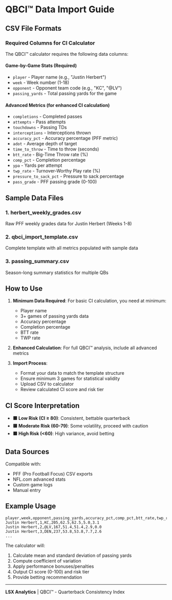 # QBCI™ Data Import Guide

## CSV File Formats

### Required Columns for CI Calculator

The QBCI™ calculator requires the following data columns:

#### Game-by-Game Stats (Required)
- `player` - Player name (e.g., "Justin Herbert")
- `week` - Week number (1-18)
- `opponent` - Opponent team code (e.g., "KC", "@LV")
- `passing_yards` - Total passing yards for the game

#### Advanced Metrics (for enhanced CI calculation)
- `completions` - Completed passes
- `attempts` - Pass attempts
- `touchdowns` - Passing TDs
- `interceptions` - Interceptions thrown
- `accuracy_pct` - Accuracy percentage (PFF metric)
- `adot` - Average depth of target
- `time_to_throw` - Time to throw (seconds)
- `btt_rate` - Big-Time Throw rate (%)
- `comp_pct` - Completion percentage
- `ypa` - Yards per attempt
- `twp_rate` - Turnover-Worthy Play rate (%)
- `pressure_to_sack_pct` - Pressure to sack percentage
- `pass_grade` - PFF passing grade (0-100)

## Sample Data Files

### 1. herbert_weekly_grades.csv
Raw PFF weekly grades data for Justin Herbert (Weeks 1-8)

### 2. qbci_import_template.csv
Complete template with all metrics populated with sample data

### 3. passing_summary.csv
Season-long summary statistics for multiple QBs

## How to Use

1. **Minimum Data Required**: For basic CI calculation, you need at minimum:
   - Player name
   - 3+ games of passing yards data
   - Accuracy percentage
   - Completion percentage
   - BTT rate
   - TWP rate

2. **Enhanced Calculation**: For full QBCI™ analysis, include all advanced metrics

3. **Import Process**:
   - Format your data to match the template structure
   - Ensure minimum 3 games for statistical validity
   - Upload CSV to calculator
   - Review calculated CI score and risk tier

## CI Score Interpretation

- **🟩 Low Risk (CI ≥ 80)**: Consistent, bettable quarterback
- **🟨 Moderate Risk (60-79)**: Some volatility, proceed with caution
- **🟥 High Risk (<60)**: High variance, avoid betting

## Data Sources

Compatible with:
- PFF (Pro Football Focus) CSV exports
- NFL.com advanced stats
- Custom game logs
- Manual entry

## Example Usage

```csv
player,week,opponent,passing_yards,accuracy_pct,comp_pct,btt_rate,twp_rate
Justin Herbert,1,KC,205,62.5,62.5,5.0,3.1
Justin Herbert,2,@LV,167,51.4,51.4,2.9,0.0
Justin Herbert,3,DEN,237,53.8,53.8,7.7,2.6
...
```

The calculator will:
1. Calculate mean and standard deviation of passing yards
2. Compute coefficient of variation
3. Apply performance bonuses/penalties
4. Output CI score (0-100) and risk tier
5. Provide betting recommendation

---

**LSX Analytics** | QBCI™ - Quarterback Consistency Index
